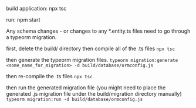 build application:
    npx tsc

run:
    npm start

Any schema changes - or changes to any *.entity.ts files need to go through a typeorm migration.

first, delete the build/ directory
then compile all of the .ts files
    `npx tsc`

then generate the typeorm migration files.
    `typeorm migration:generate <some_name_for_migration> -d build/database/ormconfig.js`

then re-compile the .ts files
    `npx tsc`

then run the generated migration file (you might need to place the generated .js migration file under the build/migration directory manually)
    `typeorm migration:run -d build/database/ormconfig.js`